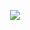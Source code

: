 <p align="center">
  <a href="https://skillicons.dev">
    <img src="https://skillicons.dev/icons?i=ts,nodejs,solidity,rust,figma,nuxt,vue,ps,ai,postgres,electron,tauri,vite,tailwind,bootstrap,dotnet,lua" />
  </a>
</p>
